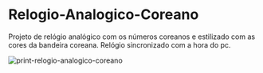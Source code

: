 # Relogio-Analogico-Coreano
Projeto de relógio analógico com os números coreanos e estilizado com as cores da bandeira coreana. Relógio sincronizado com a hora do pc.


![print-relogio-analogico-coreano](https://github.com/IseAlves/Relogio-Analogico-Coreano/assets/98955674/9a734d41-1567-45ed-b0ed-ae91ea79ecd3)
